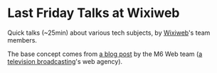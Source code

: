 Last Friday Talks at Wixiweb
============================

Quick talks (~25min) about various tech subjects, by [Wixiweb](http://www.wixiweb.fr/)'s team members.

The base concept comes from [a blog post](http://tech.m6web.fr/organiser-des-conferences-technique-en-interne/) by the M6 Web team ([a television broadcasting](http://www.m6.fr/)'s web agency).